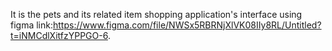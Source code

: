 It is the pets and its related item shopping application's interface using figma
link:https://www.figma.com/file/NWSx5RBRNjXlVK08IIy8RL/Untitled?t=iNMCdlXitfzYPPGO-6.
